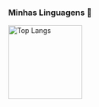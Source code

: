 
### Minhas Linguagens 📝

<p align="left">
  <a href="https://github.com/anuraghazra/github-readme-stats">
    <img alt="Top Langs" height="150px" src="https://github-readme-stats.vercel.app/api/top-langs/?username=KamillaRosa1&layout=compact&langs_count=10&theme=transparent&hide=html,css&bg_color=0D1117&title_color=FFB000&text_color=C9D1D9"/>
  </a>
</p>

<!--
### Minhas Estatísticas 📈

<p align="left">
  <img src="https://github-readme-stats.vercel.app/api?username=KamillaRosa1&show_icons=true&locale=pt-br&theme=transparent&bg_color=0D1117&title_color=FFB000&text_color=C9D1D9" alt="Estatísticas do GitHub" />
</p>

<p align="left">

  <img src="https://github-readme-stats.vercel.app/api?username=KamillaRosa1&show_icons=true&locale=pt-br&theme=transparent&bg_color=0D1117&title_color=FFB000&text_color=C9D1D9" alt="Estatísticas do GitHub" />
  
  <img alt="Top Langs" height="150px" src="https://github-readme-stats.vercel.app/api/top-langs/?username=KamillaRosa1&layout=compact&langs_count=10&theme=transparent&hide=html,css&bg_color=0D1117&title_color=FFB000&text_color=C9D1D9"/>

</p>

-->
<!--
**KamillaRosa1/KamillaRosa1** is a ✨ _special_ ✨ repository because its `README.md` (this file) appears on your GitHub profile.

Here are some ideas to get you started:

- 🔭 I’m currently working on ... 
- 🌱 I’m currently learning ...
- 👯 I’m looking to collaborate on ...
- 🤔 I’m looking for help with ...
- 💬 Ask me about ...
- 📫 How to reach me: ...
- 😄 Pronouns: ...
- ⚡ Fun fact: ...
-->
